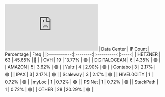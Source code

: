 ![Diagramm](https://github.com/obajay/StateSync-snapshots/blob/main/Projects/Juno/1/README.md)
| Data Center | IP Count | Percentage | Freq |
|:------------:|:--------:|:-----------:|:-----:|
| HETZNER | 63 | 45.65% | 🔴 |
| OVH | 19 | 13.77% | 🟢 |
| DIGITALOCEAN | 6 | 4.35% | 🟢 |
| AMAZON | 5 | 3.62% | 🟢 |
| Vultr | 4 | 2.90% | 🟢 |
| Contabo | 3 | 2.17% | 🟢 |
| IPAX | 3 | 2.17% | 🟢 |
| Scaleway | 3 | 2.17% | 🟢 |
| HIVELOCITY | 1 | 0.72% | 🟢 |
| myLoc | 1 | 0.72% | 🟢 |
| PSINet | 1 | 0.72% | 🟢 |
| StackPath | 1 | 0.72% | 🟢 |
| OTHER | 28 | 20.29% | 🟢 |